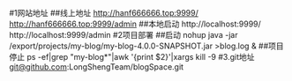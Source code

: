 #1网站地址
##线上地址
http://hanf666666.top:9999/
http://hanf666666.top:9999/admin
##本地启动
http://localhost:9999/
http://localhost:9999/admin
#2项目部署
##启动
 nohup java -jar /export/projects/my-blog/my-blog-4.0.0-SNAPSHOT.jar >blog.log &
##项目停止
ps -ef|grep "my-blog*"|awk '{print $2}'|xargs kill -9
#3.git地址
git@github.com:LongShengTeam/blogSpace.git

